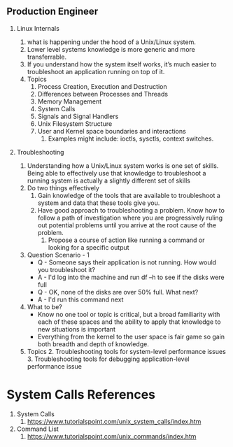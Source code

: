 ## Production Engineer

1. Linux Internals

   1. what is happening under the hood of a Unix/Linux system.
   2. Lower level systems knowledge is more generic and more transferrable.
   3. If you understand how the system itself works, it’s much easier to troubleshoot an application running on top of it.
   4. Topics
      1. Process Creation, Execution and Destruction
      2. Differences between Processes and Threads
      3. Memory Management
      4. System Calls
      5. Signals and Signal Handlers
      6. Unix Filesystem Structure
      7. User and Kernel space boundaries and interactions
         1. Examples might include: ioctls, sysctls, context switches.

2. Troubleshooting
   1. Understanding how a Unix/Linux system works is one set of skills. Being able to effectively use that knowledge to troubleshoot a running system is actually a slightly different set of skills
   2. Do two things effectively
      1. Gain knowledge of the tools that are available to troubleshoot a system and data that these tools give you.
      2. Have good approach to troubleshooting a problem. Know how to follow a path of investigation where you are progressively ruling out potential problems until you arrive at the root cause of the problem.
         1. Propose a course of action like running a command or looking for a specific output
   3. Question Scenario - 1
      - Q - Someone says their application is not running. How would you troubleshoot it?
      - A - I'd log into the machine and run df –h to see if the disks were full
      - Q - OK, none of the disks are over 50% full. What next?
      - A - I'd run this command next
   4. What to be?
      - Know no one tool or topic is critical, but a broad familiarity with each of these spaces and the ability to apply that knowledge to new situations is important
      - Everything from the kernel to the user space is fair game so gain both breadth and depth of knowledge.
   5. Topics
      2. Troubleshooting tools for system-level performance issues
      3. Troubleshooting tools for debugging application-level performance issue

# System Calls References

1. System Calls
   1. https://www.tutorialspoint.com/unix_system_calls/index.htm
2. Command List
   1. https://www.tutorialspoint.com/unix_commands/index.htm
